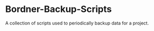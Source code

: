 Bordner-Backup-Scripts
======================

A collection of scripts used to periodically backup data for a project.
